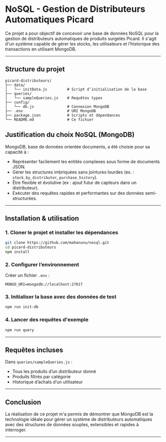 # NoSQL - Gestion de Distributeurs Automatiques Picard

Ce projet a pour objectif de concevoir une base de données NoSQL pour la gestion de distributeurs automatiques de produits surgelés Picard. Il s'agit d'un système capable de gérer les stocks, les utilisateurs et l’historique des transactions en utilisant MongoDB.

---

## Structure du projet

```
picard-distributeurs/
├── data/
│   └── initData.js         # Script d’initialisation de la base
├── queries/
│   └── sampleQueries.js    # Requêtes types
├── config/
│   └── db.js               # Connexion MongoDB
├── .env                    # URI MongoDB
├── package.json            # Scripts et dépendances
└── README.md               # Ce fichier
```


## Justification du choix NoSQL (MongoDB)

MongoDB, base de données orientée documents, a été choisie pour sa capacité à :

- Représenter facilement les entités complexes sous forme de documents JSON.
- Gérer les structures imbriquées sans jointures lourdes (ex. : `stock_by_distributor`, `purchase_history`).
- Être flexible et évolutive (ex : ajout futur de capteurs dans un distributeur).
- Exécuter des requêtes rapides et performantes sur des données semi-structurées.


---

##  Installation & utilisation

### 1. Cloner le projet et installer les dépendances

```bash
git clone https://github.com/mahanunu/nosql.git
cd picard-distributeurs
npm install
```

### 2. Configurer l’environnement

Créer un fichier `.env` :

```
MONGO_URI=mongodb://localhost:27017
```

### 3. Initialiser la base avec des données de test

```bash
npm run init-db
```

### 4. Lancer des requêtes d'exemple

```bash
npm run query
```

---

##  Requêtes incluses

Dans `queries/sampleQueries.js` :

- Tous les produits d’un distributeur donné
- Produits filtrés par catégorie
- Historique d’achats d’un utilisateur

---

## Conclusion

La réalisation de ce projet m'a permis de démontrer que MongoDB est la technologie idéale pour gérer un système de distributeurs automatiques avec des structures de données souples, extensibles et rapides à interroger.

---
